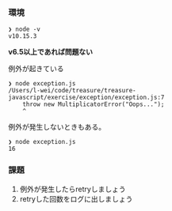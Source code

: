 ### 環境
```
❯ node -v
v10.15.3
```
**v6.5以上であれば問題ない**

例外が起きている
```
❯ node exception.js
/Users/l-wei/code/treasure/treasure-javascript/exercise/exception/exception.js:7
    throw new MultiplicatorError("Oops...");
    ^
```

例外が発生しないときもある。
```
❯ node exception.js
16
```

### 課題
1. 例外が発生したらretryしましょう
2. retryした回数をログに出しましょう 

